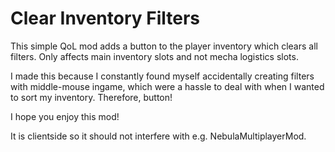 # Clear Inventory Filters

This simple QoL mod adds a button to the player inventory which clears all filters. Only affects main inventory slots and not mecha logistics slots.

I made this because I constantly found myself accidentally creating filters with middle-mouse ingame, which were a hassle to deal with when I wanted to sort my inventory. Therefore, button!

I hope you enjoy this mod! 

It is clientside so it should not interfere with e.g. NebulaMultiplayerMod.